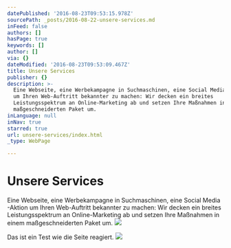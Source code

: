 ```yaml
---
datePublished: '2016-08-23T09:53:15.978Z'
sourcePath: _posts/2016-08-22-unsere-services.md
inFeed: false
authors: []
hasPage: true
keywords: []
author: []
via: {}
dateModified: '2016-08-23T09:53:09.467Z'
title: Unsere Services
publisher: {}
description: >-
  Eine Webseite, eine Werbekampagne in Suchmaschinen, eine Social Media -Aktion
  um Ihren Web-Auftritt bekannter zu machen: Wir decken ein breites
  Leistungsspektrum an Online-Marketing ab und setzen Ihre Maßnahmen in einem
  maßgeschneiderten Paket um.
inLanguage: null
inNav: true
starred: true
url: unsere-services/index.html
_type: WebPage

---
```

# Unsere Services

Eine Webseite, eine Werbekampagne in Suchmaschinen, eine Social Media -Aktion um Ihren Web-Auftritt bekannter zu machen: Wir decken ein breites Leistungsspektrum an Online-Marketing ab und setzen Ihre Maßnahmen in einem maßgeschneiderten Paket um.
![](https://the-grid-user-content.s3-us-west-2.amazonaws.com/2e4a59f7-c329-4336-b205-52933f542e96.jpg)

Das ist ein Test wie die Seite reagiert.
![](https://the-grid-user-content.s3-us-west-2.amazonaws.com/1e45c0ae-afd9-4755-be7a-1a43193e59e4.jpg)